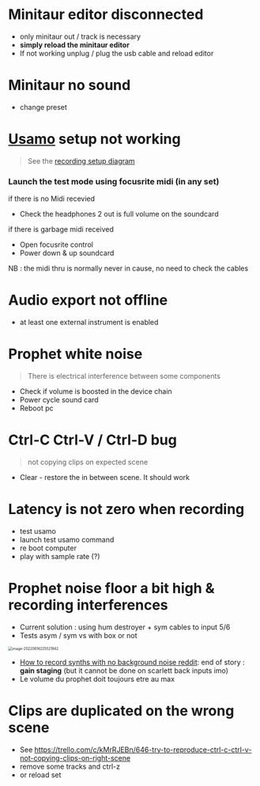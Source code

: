 # Minitaur editor disconnected

- only minitaur out / track is necessary
- **simply reload the minitaur editor**
- If not working unplug / plug the usb cable and reload editor

# Minitaur no sound

- change preset


# [Usamo](https://www.expert-sleepers.co.uk/usamo.html) setup not working

> See the [recording setup diagram](https://app.diagrams.net/#G1O35YGEMWm0MctmqZmRg2sVx-kob9ZtqC)

### Launch the test mode using focusrite midi (in any set)

if there is no Midi recevied

- Check the headphones 2 out is full volume on the soundcard

if there is garbage midi received

- Open focusrite control
- Power down & up soundcard

NB : the midi thru is normally never in cause, no need to check the cables



# Audio export not offline

- at least one external instrument is enabled

# Prophet white noise

> There is electrical interference between some components

- Check if volume is boosted in the device chain
- Power cycle sound card
- Reboot pc



# Ctrl-C Ctrl-V / Ctrl-D bug

> not copying clips on expected scene

- Clear - restore the in between scene. It should work



# Latency is not zero when recording

- test usamo
- launch test usamo command
- re boot computer
- play with sample rate (?)



# Prophet noise floor a bit high & recording interferences

- Current solution : using hum destroyer + sym cables to input 5/6
- Tests asym / sym vs with box or not

<img src="https://raw.githubusercontent.com/lebrunthibault/images_bucket/master/img/image-20220616225521942.png?token=AEHIPTOAKXQZFSCZIQZ53CLCVO2RQ" alt="image-20220616225521942" style="zoom:50%;" />

- [How to record synths with no background noise reddit](https://www.reddit.com/r/synthesizers/comments/93pat4/how_to_record_synths_with_no_background_noise/): end of story : **gain staging** (but it cannot be done on scarlett back inputs imo)
- Le volume du prophet doit toujours etre au max



# Clips are duplicated on the wrong scene

- See https://trello.com/c/kMrRJEBn/646-try-to-reproduce-ctrl-c-ctrl-v-not-copying-clips-on-right-scene
- remove some tracks and ctrl-z
- or reload set

